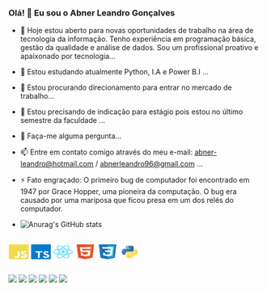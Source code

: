 ### Olá! 👋 Eu sou o Abner Leandro Gonçalves

- 🔭 Hoje estou aberto para novas oportunidades de trabalho na área de tecnologia da informação. Tenho experiência em programação básica, gestão da qualidade e análise de dados. Sou um profissional proativo e apaixonado por tecnologia...
- 🌱 Estou estudando atualmente Python, I.A e Power B.I ...
- 👯 Estou procurando direcionamento para entrar no mercado de trabalho...
- 🤔 Estou precisando de indicação para estágio pois estou no último semestre da faculdade ...
- 💬 Faça-me alguma pergunta...
- 📫 Entre em contato comigo através do meu e-mail: abner-leandro@hotmail.com / abnerleandro96@gmail.com ...
- ⚡ Fato engraçado: O primeiro bug de computador foi encontrado em 1947 por Grace Hopper, uma pioneira da computação. O bug era causado por uma mariposa que ficou presa em um dos relés do computador.

- ![Anurag's GitHub stats](https://github-readme-stats.vercel.app/api?username=anuraghazra&show_icons=true&theme=transparent)



<div style="display: inline_block"><br>
  <img align="center" alt="AbN-Js" height="30" width="40" src="https://raw.githubusercontent.com/devicons/devicon/master/icons/javascript/javascript-plain.svg">
  <img align="center" alt="AbN-Ts" height="30" width="40" src="https://raw.githubusercontent.com/devicons/devicon/master/icons/typescript/typescript-plain.svg">
  <img align="center" alt="AbN-React" height="30" width="40" src="https://raw.githubusercontent.com/devicons/devicon/master/icons/react/react-original.svg">
  <img align="center" alt="AbN-HTML" height="30" width="40" src="https://raw.githubusercontent.com/devicons/devicon/master/icons/html5/html5-original.svg">
  <img align="center" alt="AbN-CSS" height="30" width="40" src="https://raw.githubusercontent.com/devicons/devicon/master/icons/css3/css3-original.svg">
  <img align="center" alt="AbN-Python" height="30" width="40" src="https://raw.githubusercontent.com/devicons/devicon/master/icons/python/python-original.svg">
  
  
  ##
 
<div> 
  <a href="https://www.youtube.com/channel/UC0LROSNl0OnLuHGhSM3jUPw" target="_blank"><img src="https://img.shields.io/badge/YouTube-FF0000?style=for-the-badge&logo=youtube&logoColor=white" target="_blank"></a>
  <a href="https://www.instagram.com/abnerleandro/" target="_blank"><img src="https://img.shields.io/badge/-Instagram-%23E4405F?style=for-the-badge&logo=instagram&logoColor=white" target="_blank"></a>
 	<a href="https://www.twitch.tv/xxxabn13xxx" target="_blank"><img src="https://img.shields.io/badge/Twitch-9146FF?style=for-the-badge&logo=twitch&logoColor=white" target="_blank"></a>
 <a href="https://discord.com/channels/1221877762973761589/1221877763804499979" target="_blank"><img src="https://img.shields.io/badge/Discord-7289DA?style=for-the-badge&logo=discord&logoColor=white" target="_blank"></a> 
  <a href = "mailto:contatorafaballerini@gmail.com"><img src="https://img.shields.io/badge/-Gmail-%23333?style=for-the-badge&logo=gmail&logoColor=white" target="_blank"></a>
  <a href="https://www.linkedin.com/in/rafaella-ballerini-45875016a" target="_blank"><img src="https://img.shields.io/badge/-LinkedIn-%230077B5?style=for-the-badge&logo=linkedin&logoColor=white" target="_blank"></a> 
  
</div>



